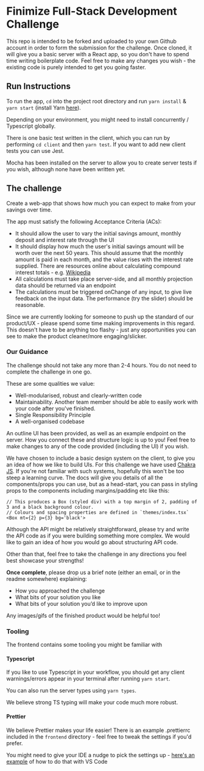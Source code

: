 # Finimize Full-Stack Development Challenge

This repo is intended to be forked and uploaded to your own Github account in
order to form the submission for the challenge. Once cloned, it will give you a basic server with a React app, so you don't have to spend time writing boilerplate code. Feel free to make any changes you wish - the existing code is purely intended to get you going faster.

## Run Instructions

To run the app, `cd` into the project root directory and run `yarn install` & `yarn start`
(install Yarn [here](https://yarnpkg.com/en/docs/install)).

Depending on your environment, you might need to install concurrently / Typescript globally.

There is one basic test written in the client, which you can run by performing
`cd client` and then `yarn test`. If you want to add new client tests you can use Jest.

Mocha has been installed on the server to allow you to create server tests if you wish,
although none have been written yet.

## The challenge

Create a web-app that shows how much you can expect to make from your savings over time.

The app must satisfy the following Acceptance Criteria (ACs):

- It should allow the user to vary the initial savings amount, monthly deposit and interest rate through the UI
- It should display how much the user's initial savings amount will be worth over the next 50 years. This should assume that the monthly amount is paid in each month, and the value rises with the interest rate supplied. There are resources online about calculating compound interest totals - e.g. [Wikipedia](https://en.wikipedia.org/wiki/Compound_interest#Investing:_monthly_deposits)
- All calculations must take place server-side, and all monthly projection data should be returned via an endpoint
- The calculations must be triggered onChange of any input, to give live feedback on the input data. The performance (try the slider) should be reasonable.

Since we are currently looking for someone to push up the standard of our product/UX - please spend some time making improvements in this regard. This doesn't have to be anything too flashy - just any opportunities you can see to make the product cleaner/more engaging/slicker.

### Our Guidance

The challenge should not take any more than 2-4 hours. You do not need to complete the challenge in one go.

These are some qualities we value:

- Well-modularised, robust and clearly-written code
- Maintainability. Another team member should be able to easily work with your code after you've finished.
- Single Responsibility Principle
- A well-organised codebase

An outline UI has been provided, as well as an example endpoint on the server. How you connect these and structure logic is up to you! Feel free to make changes to any of the code provided (including the UI) if you wish.

We have chosen to include a basic design system on the client, to give you an idea of how we like to build UIs. For this challenge we have used [Chakra JS](https://chakra-ui.com/docs/getting-started). If you're not familiar with such systems, hopefully this won't be too steep a learning curve. The docs will give you details of all the components/props you can use, but as a head-start, you can pass in styling props to the components including margins/padding etc like this:

```
// This produces a Box (styled div) with a top margin of 2, padding of 3 and a black background colour.
// Colours and spacing properties are defined in `themes/index.tsx`
<Box mt={2} p={3} bg='black'>
```

Although the API might be relatively straightforward, please try and write the API code as if you were building something more complex. We would like to gain an idea of how you would go about structuring API code.

Other than that, feel free to take the challenge in any directions you feel best showcase your strengths!

**Once complete**, please drop us a brief note (either an email, or in the readme somewhere) explaining:

- How you approached the challenge
- What bits of your solution you like
- What bits of your solution you’d like to improve upon

Any images/gifs of the finished product would be helpful too!

### Tooling

The frontend contains some tooling you might be familiar with

#### Typescript

If you like to use Typescript in your workflow, you should get any client warnings/errors appear in your terminal after running `yarn start`.

You can also run the server types using `yarn types`.

We believe strong TS typing will make your code much more robust.

#### Prettier

We believe Prettier makes your life easier! There is an example .prettierrc included in the `frontend` directory - feel free to tweak the settings if you'd prefer.

You might need to give your IDE a nudge to pick the settings up - [here's an example](https://stackoverflow.com/a/58669550/4388938) of how to do that with VS Code
